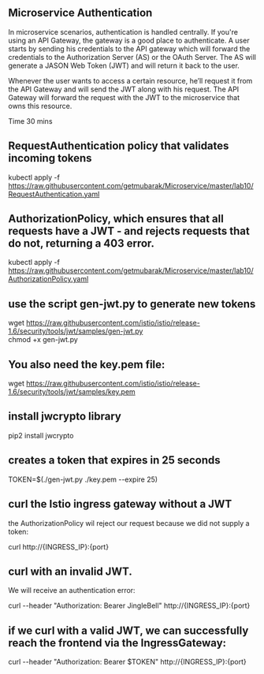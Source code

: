 ## Microservice Authentication
In microservice scenarios, authentication is handled centrally. If you're using an API Gateway, the gateway is a good place to authenticate. A user starts by sending his credentials to the API gateway which will forward the credentials to the Authorization Server (AS) or the OAuth Server. The AS will generate a JASON Web Token (JWT) and will return it back to the user.

 Whenever the user wants to access a certain resource, he’ll request it from the API Gateway and will send the JWT along with his request. The API Gateway will forward the request with the JWT to the microservice that owns this resource. 
 
 
Time 30 mins

## RequestAuthentication policy that validates incoming tokens
kubectl apply -f  https://raw.githubusercontent.com/getmubarak/Microservice/master/lab10/RequestAuthentication.yaml


## AuthorizationPolicy, which ensures that all requests have a JWT - and rejects requests that do not, returning a 403 error.
kubectl apply -f  https://raw.githubusercontent.com/getmubarak/Microservice/master/lab10/AuthorizationPolicy.yaml


## use the script gen-jwt.py to generate new tokens 
wget https://raw.githubusercontent.com/istio/istio/release-1.6/security/tools/jwt/samples/gen-jwt.py <br/>
chmod +x gen-jwt.py

## You also need the key.pem file:
wget https://raw.githubusercontent.com/istio/istio/release-1.6/security/tools/jwt/samples/key.pem

##  install jwcrypto library
pip2 install jwcrypto

##  creates a token that expires in 25 seconds
TOKEN=$(./gen-jwt.py ./key.pem --expire 25)

##  curl the Istio ingress gateway without a JWT
the AuthorizationPolicy wil reject our request because we did not supply a token:

curl http://{INGRESS_IP}:{port}

## curl with an invalid JWT.
We will receive an authentication error:

curl --header "Authorization: Bearer JingleBell"  http://{INGRESS_IP}:{port}

## if we curl with a valid JWT, we can successfully reach the frontend via the IngressGateway:
curl --header "Authorization: Bearer $TOKEN" http://{INGRESS_IP}:{port}
